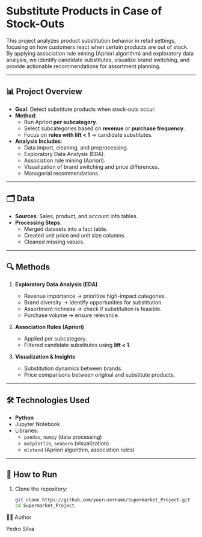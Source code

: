 # Substitute Products in Case of Stock-Outs  

This project analyzes product substitution behavior in retail settings, focusing on how customers react when certain products are out of stock. By applying association rule mining (Apriori algorithm) and exploratory data analysis, we identify candidate substitutes, visualize brand switching, and provide actionable recommendations for assortment planning.  

---

## 📊 Project Overview  

- **Goal**: Detect substitute products when stock-outs occur.  
- **Method**:  
  - Run Apriori **per subcategory**.  
  - Select subcategories based on **revenue** or **purchase frequency**.  
  - Focus on **rules with lift < 1** → candidate substitutes.  
- **Analysis Includes**:  
  - Data import, cleaning, and preprocessing.  
  - Exploratory Data Analysis (EDA).  
  - Association rule mining (Apriori).  
  - Visualization of brand switching and price differences.  
  - Managerial recommendations.  

---

## 🗂 Data  

- **Sources**: Sales, product, and account info tables.  
- **Processing Steps**:  
  - Merged datasets into a fact table.  
  - Created unit price and unit size columns.  
  - Cleaned missing values.  

---

## 🔍 Methods  

1. **Exploratory Data Analysis (EDA)**  
   - Revenue importance → prioritize high-impact categories.  
   - Brand diversity → identify opportunities for substitution.  
   - Assortment richness → check if substitution is feasible.  
   - Purchase volume → ensure relevance.  

2. **Association Rules (Apriori)**  
   - Applied per subcategory.  
   - Filtered candidate substitutes using **lift < 1**.  

3. **Visualization & Insights**  
   - Substitution dynamics between brands.  
   - Price comparisons between original and substitute products.  

---

## 🛠️ Technologies Used  

- **Python**  
- Jupyter Notebook  
- Libraries:  
  - `pandas`, `numpy` (data processing)  
  - `matplotlib`, `seaborn` (visualization)  
  - `mlxtend` (Apriori algorithm, association rules)  

---

## 🚀 How to Run  

1. Clone the repository:  
   ```bash
   git clone https://github.com/yourusername/Supermarket_Project.git
   cd Supermarket_Project


👨‍💻 Author

Pedro Silva
